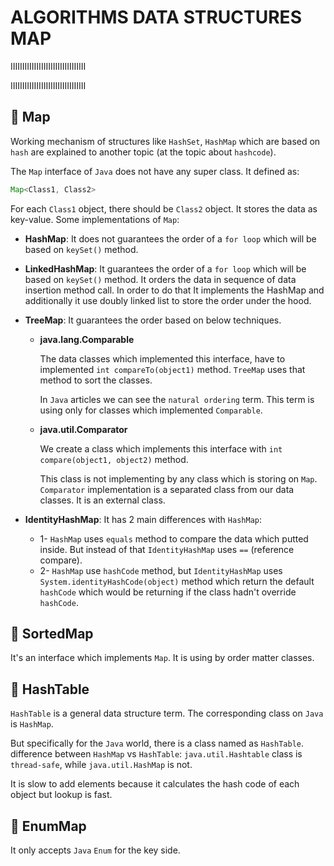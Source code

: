 # ALGORITHMS DATA STRUCTURES MAP

IIIIIIIIIIIIIIIIIIIIIIIIIIIIIIII

IIIIIIIIIIIIIIIIIIIIIIIIIIIIIIII

## 📌 Map

Working mechanism of structures like `HashSet`, `HashMap` which are based on `hash` are explained to another topic (at the topic about `hashcode`).

The `Map` interface of `Java` does not have any super class. It defined as:

```java
Map<Class1, Class2>
```

For each `Class1` object, there should be `Class2` object. It stores the data as key-value. Some implementations of `Map`:

- __HashMap__: It does not guarantees the order of a `for loop` which will be based on `keySet()` method.

- __LinkedHashMap__: It guarantees the order of a `for loop` which will be based on `keySet()` method. It orders the data in sequence of data insertion method call. In order to do that It implements the HashMap and additionally it use doubly linked list to store the order under the hood.

- __TreeMap__: It guarantees the order based on below techniques.

  - __java.lang.Comparable__

    The data classes which implemented this interface, have to implemented `int compareTo(object1)` method. `TreeMap` uses that method to sort the classes.

    In `Java` articles we can see the `natural ordering` term. This term is using only for classes which implemented `Comparable`.

  - __java.util.Comparator__

    We create a class which implements this interface with `int compare(object1, object2)` method.

    This class is not implementing by any class which is storing on `Map`. `Comparator` implementation is a separated class from our data classes. It is an external class.

- __IdentityHashMap__: It has 2 main differences with `HashMap`:
  - 1- `HashMap` uses `equals` method to compare the data which putted inside. But instead of that `IdentityHashMap` uses `==` (reference compare).
  - 2- `HashMap` use `hashCode` method, but `IdentityHashMap` uses `System.identityHashCode(object)` method which return the default `hashCode` which would be returning if the class hadn't override `hashCode`.

## 📌 SortedMap

It's an interface which implements `Map`. It is using by order matter classes.

## 📌 HashTable

`HashTable` is a general data structure term. The corresponding class on `Java` is `HashMap`.

But specifically for the `Java` world, there is a class named as `HashTable`. difference between `HashMap` vs `HashTable`: `java.util.Hashtable` class is `thread-safe`, while `java.util.HashMap` is not.

It is slow to add elements because it calculates the hash code of each object but lookup is fast.

## 📌 EnumMap

It only accepts `Java` `Enum` for the key side.
